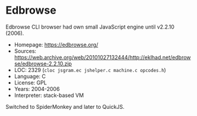 # Edbrowse

Edbrowse CLI browser had own small JavaScript engine until v2.2.10 (2006).

* Homepage:    https://edbrowse.org/
* Sources:     https://web.archive.org/web/20101027132444/http://eklhad.net/edbrowse/edbrowse-2.2.10.zip
* LOC:         2329 (`cloc jsgram.ec jshelper.c machine.c opcodes.h`)
* Language:    C
* License:     GPL
* Years:       2004-2006
* Interpreter: stack-based VM

Switched to SpiderMonkey and later to QuickJS.
